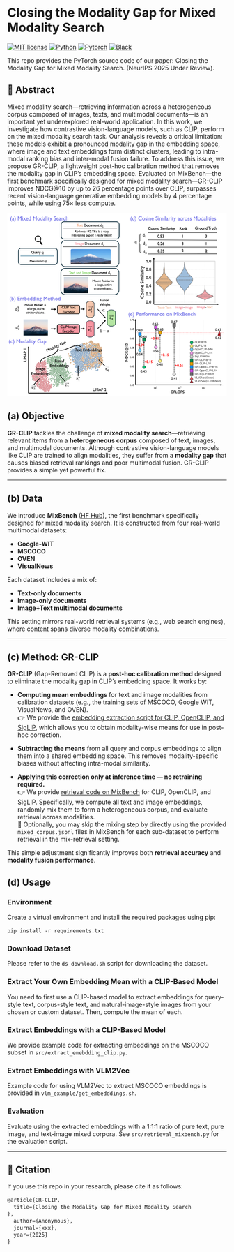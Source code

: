 # Closing the Modality Gap for Mixed Modality Search

[![MIT license](https://img.shields.io/badge/License-MIT-blue.svg)](https://lbesson.mit-license.org/)
[![Python](https://img.shields.io/badge/python-3.11-blue.svg)](https://www.python.org/downloads/release/python-311/)
[![Pytorch](https://img.shields.io/badge/Pytorch-2.5-red.svg)](https://pytorch.org/get-started/previous-versions/#v25)
[![Black](https://img.shields.io/badge/code%20style-black-000000.svg)](https://github.com/ambv/black)

This repo provides the PyTorch source code of our paper: Closing the Modality Gap for Mixed Modality Search.  (NeurIPS 2025 Under Review).

## 🔮 Abstract

Mixed modality search—retrieving information across a heterogeneous corpus composed of images, texts, and multimodal documents—is an important yet underexplored real-world application. In this work, we investigate how contrastive vision-language models, such as CLIP, perform on the mixed modality search task. Our analysis reveals a critical limitation: these models exhibit a pronounced modality gap in the embedding space, where image and text embeddings form distinct clusters, leading to intra-modal ranking bias and inter-modal fusion failure. To address this issue, we propose GR-CLIP, a lightweight post-hoc calibration method that removes the modality gap in CLIP’s embedding space. Evaluated on MixBench—the first benchmark specifically designed for mixed modality search—GR-CLIP improves NDCG@10 by up to 26 percentage points over CLIP, surpasses recent vision-language generative embedding models by 4 percentage points, while using $75 \times$ less compute.

<img src="assets/overall.png"></img>


## (a) Objective  
**GR-CLIP** tackles the challenge of **mixed modality search**—retrieving relevant items from a **heterogeneous corpus** composed of text, images, and multimodal documents. Although contrastive vision-language models like CLIP are trained to align modalities, they suffer from a **modality gap** that causes biased retrieval rankings and poor multimodal fusion. GR-CLIP provides a simple yet powerful fix.

---

## (b) Data  
We introduce **MixBench** ([HF Hub](https://huggingface.co/datasets/mixed-modality-search/MixBench25)), the first benchmark specifically designed for mixed modality search. It is constructed from four real-world multimodal datasets:

- **Google-WIT**
- **MSCOCO**
- **OVEN**
- **VisualNews**

Each dataset includes a mix of:
- **Text-only documents**
- **Image-only documents**
- **Image+Text multimodal documents**

This setting mirrors real-world retrieval systems (e.g., web search engines), where content spans diverse modality combinations.



---

## (c) Method: GR-CLIP  
**GR-CLIP** (Gap-Removed CLIP) is a **post-hoc calibration method** designed to eliminate the modality gap in CLIP’s embedding space. It works by:

- **Computing mean embeddings** for text and image modalities from calibration datasets (e.g., the training sets of MSCOCO, Google WIT, VisualNews, and OVEN).  
  👉 We provide the [embedding extraction script for CLIP, OpenCLIP, and SigLIP](src/extract_embedding_clip.py), which allows you to obtain modality-wise means for use in post-hoc correction.

- **Subtracting the means** from all query and corpus embeddings to align them into a shared embedding space. This removes modality-specific biases without affecting intra-modal similarity.

- **Applying this correction only at inference time — no retraining required.**  
  👉 We provide [retrieval code on MixBench](src/retrieval_mixbench.py) for CLIP, OpenCLIP, and SigLIP. Specifically, we compute all text and image embeddings, randomly mix them to form a heterogeneous corpus, and evaluate retrieval across modalities.  
  🔁 Optionally, you may skip the mixing step by directly using the provided `mixed_corpus.jsonl` files in MixBench for each sub-dataset to perform retrieval in the mix-retrieval setting.


This simple adjustment significantly improves both **retrieval accuracy** and **modality fusion performance**.


## (d) Usage

### Environment

Create a virtual environment and install the required packages using pip:
```
pip install -r requirements.txt
```

### Download Dataset

Please refer to the `ds_download.sh` script for downloading the dataset.

### Extract Your Own Embedding Mean with a CLIP-Based Model

You need to first use a CLIP-based model to extract embeddings for query-style text, corpus-style text, and natural-image-style images from your chosen or custom dataset. Then, compute the mean of each.

### Extract Embeddings with a CLIP-Based Model

We provide example code for extracting embeddings on the MSCOCO subset in `src/extract_emebdding_clip.py`.

### Extract Embeddings with VLM2Vec

Example code for using VLM2Vec to extract MSCOCO embeddings is provided in `vlm_example/get_embedddings.sh`.

### Evaluation

Evaluate using the extracted embeddings with a 1:1:1 ratio of pure text, pure image, and text-image mixed corpora. See `src/retrieval_mixbench.py` for the evaluation script.

---


## 🎯 Citation

If you use this repo in your research, please cite it as follows:
```
@article{GR-CLIP,
  title={Closing the Modality Gap for Mixed Modality Search
},
  author={Anonymous},
  journal={xxx},
  year={2025}
}
```
